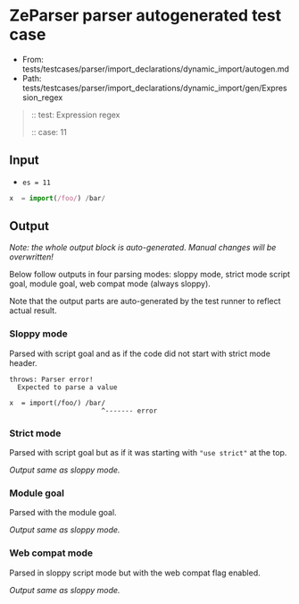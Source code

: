 # ZeParser parser autogenerated test case

- From: tests/testcases/parser/import_declarations/dynamic_import/autogen.md
- Path: tests/testcases/parser/import_declarations/dynamic_import/gen/Expression_regex

> :: test: Expression regex
>
> :: case: 11

## Input

- `es = 11`

`````js
x  = import(/foo/) /bar/
`````

## Output

_Note: the whole output block is auto-generated. Manual changes will be overwritten!_

Below follow outputs in four parsing modes: sloppy mode, strict mode script goal, module goal, web compat mode (always sloppy).

Note that the output parts are auto-generated by the test runner to reflect actual result.

### Sloppy mode

Parsed with script goal and as if the code did not start with strict mode header.

`````
throws: Parser error!
  Expected to parse a value

x  = import(/foo/) /bar/
                       ^------- error
`````

### Strict mode

Parsed with script goal but as if it was starting with `"use strict"` at the top.

_Output same as sloppy mode._

### Module goal

Parsed with the module goal.

_Output same as sloppy mode._

### Web compat mode

Parsed in sloppy script mode but with the web compat flag enabled.

_Output same as sloppy mode._
